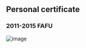 ## Personal certificate

### 2011-2015 FAFU
![image](https://github.com/linwh8/ModernWebPrograming/raw/master/My_image/recipe_index.png "华中赛")
